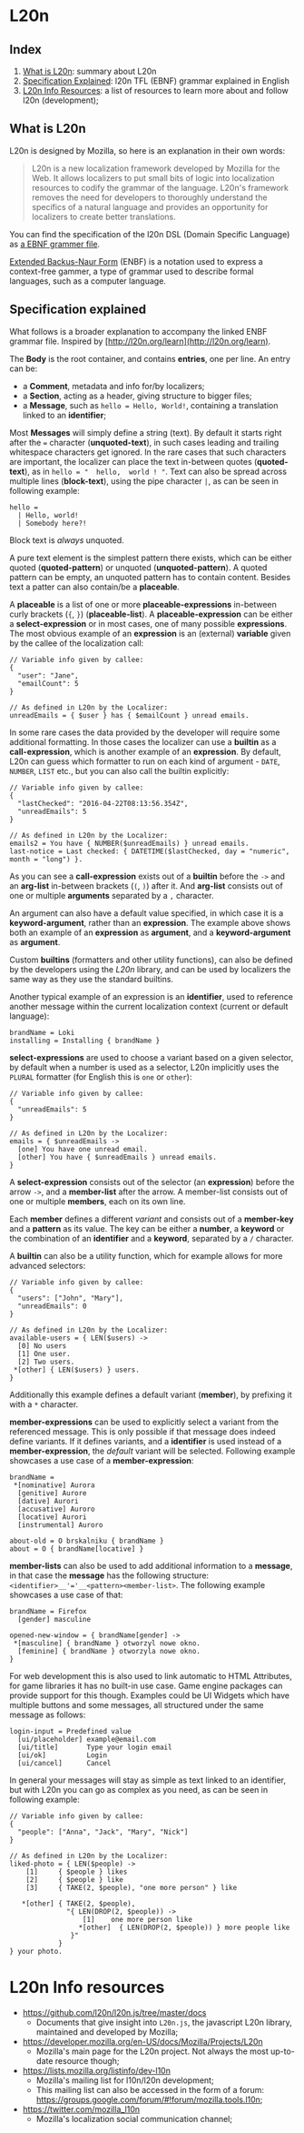 # L20n

## Index

1. [What is L20n](#what-is-l20n): summary about L20n
2. [Specification Explained](#specification-explained): l20n TFL (EBNF) grammar explained in English
3. [L20n Info Resources](#l20n-info-resources): a list of resources to learn more about and follow l20n (development);

## What is L20n

L20n is designed by Mozilla, so here is an explanation in their own words:

> L20n is a new localization framework developed by Mozilla for the Web. It allows localizers to put small bits of logic into localization resources to codify the grammar of the language.
L20n's framework removes the need for developers to thoroughly understand the specifics of a natural language and provides an opportunity for localizers to create better translations.

You can find the specification of the l20n DSL (Domain Specific Language) as [a EBNF grammer file](https://github.com/GlenDC/l20n-mozilla-spec/blob/master/grammar.ebnf).

[Extended Backus-Naur Form](https://en.wikipedia.org/wiki/Extended_Backus–Naur_form) (ENBF) is a notation used to express a context-free gammer,
a type of grammar used to describe formal languages, such as a computer language.

## Specification explained

What follows is a broader explanation to accompany the linked ENBF grammar file. Inspired by [http://l20n.org/learn](http://l20n.org/learn).

The **Body** is the root container, and contains **entries**, one per line. An entry can be:

+ a **Comment**, metadata and info for/by localizers;
+ a **Section**, acting as a header, giving structure to bigger files;
+ a **Message**, such as `hello = Hello, World!`, containing a translation linked to an **identifier**;

Most **Messages** will simply define a string (text). By default it starts right after the `=` character (**unquoted-text**),
in such cases leading and trailing whitespace characters get ignored. In the rare cases that such characters are important,
the localizer can place the text in-between quotes (**quoted-text**), as in `hello = "  hello,  world ! "`.
Text can also be spread across multiple lines (**block-text**), using the pipe character `|`, as can be seen in following example:

```
hello =
  | Hello, world!
  | Somebody here?!
```

Block text is _always_ unquoted.

A pure text element is the simplest pattern there exists, which can be either quoted (**quoted-pattern**) or unquoted (**unquoted-pattern**). A quoted pattern can be empty, an unquoted pattern has to contain content. Besides text a patter can also contain/be a **placeable**.

A **placeable** is a list of one or more **placeable-expressions** in-between curly brackets (`{`, `}`) (**placeable-list**).
A **placeable-expression** can be either a **select-expression** or in most cases, one of many possible **expressions**.
The most obvious example of an **expression** is an (external) **variable** given by the callee of the localization call:

```
// Variable info given by callee:
{
  "user": "Jane",
  "emailCount": 5
}

// As defined in L20n by the Localizer:
unreadEmails = { $user } has { $emailCount } unread emails.
```

In some rare cases the data provided by the developer will require some additional formatting.
In those cases the localizer can use a **builtin** as a **call-expression**, which is another example of an **expression**.
By default, L20n can guess which formatter to run on each kind of argument - `DATE`, `NUMBER`, `LIST` etc., but you can also call the builtin explicitly:

```
// Variable info given by callee:
{
  "lastChecked": "2016-04-22T08:13:56.354Z",
  "unreadEmails": 5
}

// As defined in L20n by the Localizer:
emails2 = You have { NUMBER($unreadEmails) } unread emails.
last-notice = Last checked: { DATETIME($lastChecked, day = "numeric", month = "long") }.
```

As you can see a **call-expression** exists out of a **builtin** before the `->`
and an **arg-list** in-between brackets (`(`, `)`) after it.
And **arg-list** consists out of one or multiple **arguments** separated by a `,` character.

An argument can also have a default value specified, in which case it is a **keyword-argument**,
rather than an **expression**. The example above shows both an example of an **expression** as **argument**,
and a **keyword-argument** as **argument**.

Custom **builtins** (formatters and other utility functions), can also be defined by the developers using the _L20n_ library,
and can be used by localizers the same way as they use the standard builtins.

Another typical example of an expression is an **identifier**,
used to reference another message within the current localization context (current or default language):

```
brandName = Loki
installing = Installing { brandName }
```

**select-expressions** are used to choose a variant based on a given selector,
by default when a number is used as a selector, L20n implicitly uses the `PLURAL` formatter (for English this is `one` or `other`):

```
// Variable info given by callee:
{
  "unreadEmails": 5
}

// As defined in L20n by the Localizer:
emails = { $unreadEmails ->
  [one] You have one unread email.
  [other] You have { $unreadEmails } unread emails.
}
```

A **select-expression** consists out of the selector (an **expression**) before the arrow `->`,
and a **member-list** after the arrow. A member-list consists out of one or multiple **members**, each on its own line.

Each **member** defines a different _variant_ and consists out of a **member-key** and a **pattern** as its value.
The key can be either a **number**, a **keyword** or the combination of an **identifier** and a **keyword**, separated by a `/` character.

A **builtin** can also be a utility function, which for example allows for more advanced selectors:

```
// Variable info given by callee:
{
  "users": ["John", "Mary"],
  "unreadEmails": 0
}

// As defined in L20n by the Localizer:
available-users = { LEN($users) ->
  [0] No users
  [1] One user.
  [2] Two users.
 *[other] { LEN($users) } users.
}
```

Additionally this example defines a default variant (**member**), by prefixing it with a `*` character.

**member-expressions** can be used to explicitly select a variant from the referenced message.
This is only possible if that message does indeed define variants. If it defines variants, and a **identifier** is used instead
of a **member-expression**, the _default_ variant will be selected. Following example showcases a use case of a **member-expression**:

```
brandName =
 *[nominative] Aurora
  [genitive] Aurore
  [dative] Aurori
  [accusative] Auroro
  [locative] Aurori
  [instrumental] Auroro

about-old = O brskalniku { brandName }
about = O { brandName[locative] }
```

**member-lists** can also be used to add additional information to a **message**,
in that case the **message** has the following structure: `<identifier>__'='__<pattern><member-list>`.
The following example showcases a use case of that:

```
brandName = Firefox
  [gender] masculine

opened-new-window = { brandName[gender] ->
 *[masculine] { brandName } otworzyl nowe okno.
  [feminine] { brandName } otworzyla nowe okno.
}
```

For web development this is also used to link automatic to HTML Attributes,
for game libraries it has no built-in use case. Game engine packages can provide support for this though.
Examples could be UI Widgets which have multiple buttons and some messages, all structured under the same message as follows:

```
login-input = Predefined value
  [ui/placeholder] example@email.com
  [ui/title]       Type your login email
  [ui/ok]          Login
  [ui/cancel]      Cancel
```

In general your messages will stay as simple as text linked to an identifier,
but with L20n you can go as complex as you need, as can be seen in following example:

```
// Variable info given by callee:
{
  "people": ["Anna", "Jack", "Mary", "Nick"]
}

// As defined in L20n by the Localizer:
liked-photo = { LEN($people) ->
    [1]     { $people } likes
    [2]     { $people } like
    [3]     { TAKE(2, $people), "one more person" } like

   *[other] { TAKE(2, $people),
              "{ LEN(DROP(2, $people)) ->
                  [1]    one more person like
                 *[other]  { LEN(DROP(2, $people)) } more people like
               }"
            }
} your photo.
```

# L20n Info resources

+ https://github.com/l20n/l20n.js/tree/master/docs
    + Documents that give insight into `L20n.js`, the javascript L20n library, maintained and developed by Mozilla;
+ https://developer.mozilla.org/en-US/docs/Mozilla/Projects/L20n
    + Mozilla's main page for the L20n project. Not always the most up-to-date resource though;
+ https://lists.mozilla.org/listinfo/dev-l10n
    + Mozilla's mailing list for l10n/l20n development;
    + This mailing list can also be accessed in the form of a forum:  https://groups.google.com/forum/#!forum/mozilla.tools.l10n;
+ https://twitter.com/mozilla_l10n
    + Mozilla's localization social communication channel;

